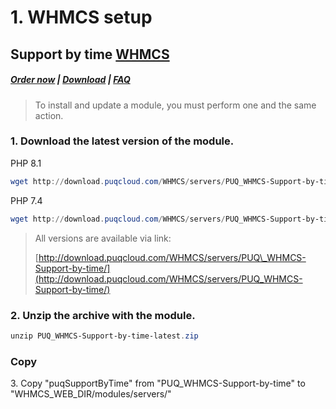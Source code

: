 # 1. WHMCS setup

## Support by time **[WHMCS](https://puqcloud.com/link.php?id=77)**

#####  [Order now](https://puqcloud.com/index.php?rp=/store/whmcs-module-support-by-time) | [Download](https://download.puqcloud.com/WHMCS/servers/PUQ_WHMCS-Support-by-time/) | [FAQ](https://faq.puqcloud.com/)

>To install and update a module, you must perform one and the same action.

### 1\. Download the latest version of the module.

PHP 8.1

```Powershell
wget http://download.puqcloud.com/WHMCS/servers/PUQ_WHMCS-Support-by-time/PUQ_WHMCS-Support-by-time-latest.zip
```

PHP 7.4

```Powershell
wget http://download.puqcloud.com/WHMCS/servers/PUQ_WHMCS-Support-by-time/php74/PUQ_WHMCS-Support-by-time-latest.zip
```

>All versions are available via link:
>
>[http://download.puqcloud.com/WHMCS/servers/PUQ\_WHMCS-Support-by-time/](http://download.puqcloud.com/WHMCS/servers/PUQ_WHMCS-Support-by-time/)

### 2\. Unzip the archive with the module.

```Powershell
unzip PUQ_WHMCS-Support-by-time-latest.zip
```

### Copy

3\. Copy "puqSupportByTime" from "PUQ\_WHMCS-Support-by-time" to "WHMCS\_WEB\_DIR/modules/servers/"
